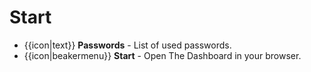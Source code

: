 # <i class="icon-lab"></i> Start

* {{icon|text}} **Passwords** - List of used passwords.
* {{icon|beakermenu}} **Start** - Open The Dashboard in your browser.
